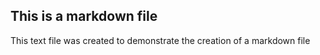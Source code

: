 ## This is a markdown file
This text file was created to demonstrate the creation of a markdown file
